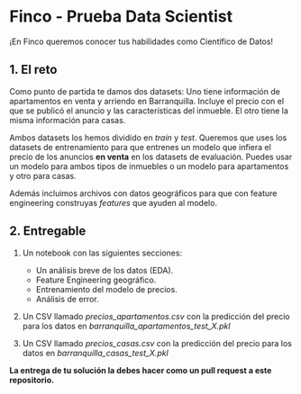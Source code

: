 # Finco - Prueba Data Scientist

¡En Finco queremos conocer tus habilidades como Científico de Datos!

## 1. El reto

Como punto de partida te damos dos datasets: Uno tiene información de apartamentos en venta y arriendo en Barranquilla. Incluye el precio con el que se publicó el anuncio y las características del inmueble. El otro tiene la misma información para casas.

Ambos datasets los hemos dividido en *train* y *test*. Queremos que uses los datasets de entrenamiento para que entrenes un modelo que infiera el precio de los anuncios **en venta** en los datasets de evaluación. Puedes usar un modelo para ambos tipos de inmuebles o un modelo para apartamentos y otro para casas.

Además incluimos archivos con datos geográficos para que con feature engineering construyas *features* que ayuden al modelo.


## 2. Entregable

1. Un notebook con las siguientes secciones:
   - Un análisis breve de los datos (EDA).
   - Feature Engineering geográfico.
   - Entrenamiento del modelo de precios.
   - Análisis de error.


2. Un CSV llamado *precios_apartamentos.csv* con la predicción del precio para los datos en *barranquilla_apartamentos_test_X.pkl*


3. Un CSV llamado *precios_casas.csv* con la predicción del precio para los datos en *barranquilla_casas_test_X.pkl*

**La entrega de tu solución la debes hacer como un pull request a este repositorio.**